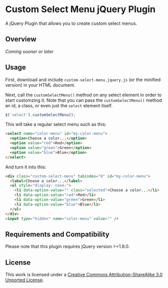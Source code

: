 # Custom Select Menu jQuery Plugin

A jQuery Plugin that allows you to create custom select menus.

## Overview

*Coming sooner or later*

## Usage

First, download and include `custom-select-menu.jquery.js` (or the minified version) in your HTML document.

Next, call the `customSelectMenu()` method on any select element in order to start customzing it. Note that you can pass the `customSelectMenu()` method an id, a class, or even just the `select` element itself.

```javascript
$('select').customSelectMenu();
```

This will take a regular select menu such as this:

```html
<select name="color-menu" id="my-color-menu">
  <option>Choose a color...</option>
  <option value="red">Red</option>
  <option value="green">Green</option>
  <option value="blue">Blue</option>
</select>
```

And turn it into this:

```html
<div class="custom-select-menu" tabindex="0" id="my-color-menu">
  <label>Choose a color...</label>
  <ul style="display: none;">
    <li data-option-value="" class="selected">Choose a color...</li>
    <li data-option-value="red">Red</li>
    <li data-option-value="green">Green</li>
    <li data-option-value="blue">Blue</li>
  </ul>
</div>
<input type="hidden" name="color-menu" value="" />
```

## Requirements and Compatibility

Please note that this plugin requires jQuery version >=1.8.0. 

## License

This work is licensed under a [Creative Commons Attribution-ShareAlike 3.0 Unported License](http://creativecommons.org/licenses/by-sa/3.0/).